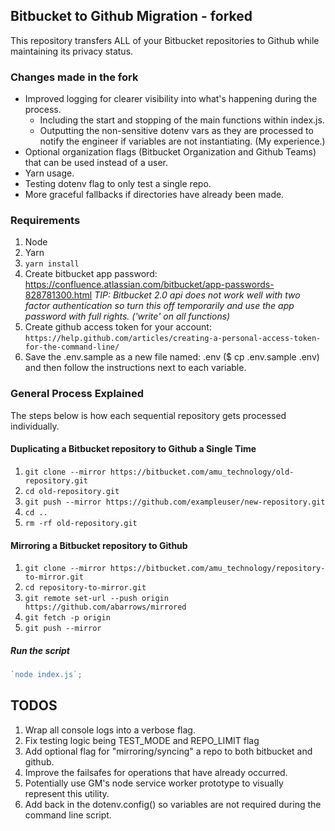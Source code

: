 ## Bitbucket to Github Migration - forked

This repository transfers ALL of your Bitbucket repositories to Github while maintaining its privacy status.

### Changes made in the fork

- Improved logging for clearer visibility into what's happening during the process.
  - Including the start and stopping of the main functions within index.js.
  - Outputting the non-sensitive dotenv vars as they are processed to notify the engineer if variables are not instantiating. (My experience.)
- Optional organization flags (Bitbucket Organization and Github Teams) that can be used instead of a user.
- Yarn usage.
- Testing dotenv flag to only test a single repo.
- More graceful fallbacks if directories have already been made.

### Requirements

1. Node
2. Yarn
3. `yarn install`
4. Create bitbucket app password: https://confluence.atlassian.com/bitbucket/app-passwords-828781300.html _TIP: Bitbucket 2.0 api does not work well with two factor authentication so turn this off temporarily and use the app password with full rights. ('write' on all functions)_
5. Create github access token for your account: `https://help.github.com/articles/creating-a-personal-access-token-for-the-command-line/`
6. Save the .env.sample as a new file named: .env (\$ cp .env.sample .env) and then follow the instructions next to each variable.

### General Process Explained

The steps below is how each sequential repository gets processed individually.

#### Duplicating a Bitbucket repository to Github a Single Time

1. `git clone --mirror https://bitbucket.com/amu_technology/old-repository.git`
2. `cd old-repository.git`
3. `git push --mirror https://github.com/exampleuser/new-repository.git`
4. `cd ..`
5. `rm -rf old-repository.git`

#### Mirroring a Bitbucket repository to Github

1. `git clone --mirror https://bitbucket.com/amu_technology/repository-to-mirror.git`
2. `cd repository-to-mirror.git`
3. `git remote set-url --push origin https://github.com/abarrows/mirrored`
4. `git fetch -p origin`
5. `git push --mirror`

##### Run the script

```javascript
`node index.js`;
```

## TODOS

1. Wrap all console logs into a verbose flag.
2. Fix testing logic being TEST_MODE and REPO_LIMIT flag
3. Add optional flag for "mirroring/syncing" a repo to both bitbucket and github.
4. Improve the failsafes for operations that have already occurred.
5. Potentially use GM's node service worker prototype to visually represent this utility.
6. Add back in the dotenv.config() so variables are not required during the command line script.
